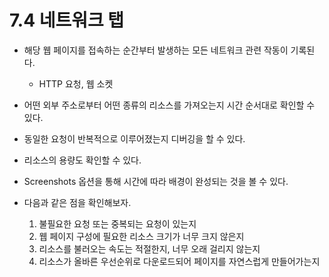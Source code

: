 # 7.4 네트워크 탭

- 해당 웹 페이지를 접속하는 순간부터 발생하는 모든 네트워크 관련 작동이 기록된다.
  - HTTP 요청, 웹 소켓
- 어떤 외부 주소로부터 어떤 종류의 리소스를 가져오는지 시간 순서대로 확인할 수 있다.
- 동일한 요청이 반복적으로 이루어졌는지 디버깅을 할 수 있다.
- 리소스의 용량도 확인할 수 있다.
- Screenshots 옵션을 통해 시간에 따라 배경이 완성되는 것을 볼 수 있다.

- 다음과 같은 점을 확인해보자.
  1.  불필요한 요청 또는 중복되는 요청이 있는지
  2.  웹 페이지 구성에 필요한 리소스 크기가 너무 크지 않은지
  3.  리소스를 불러오는 속도는 적절한지, 너무 오래 걸리지 않는지
  4.  리소스가 올바른 우선순위로 다운로드되어 페이지를 자연스럽게 만들어가는지
